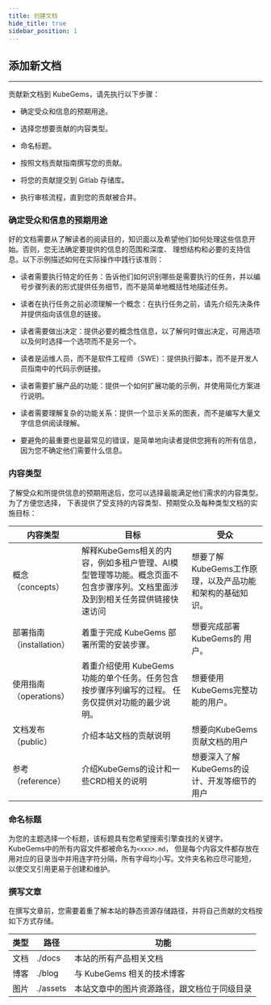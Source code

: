 ```yaml
---
title: 创建文档
hide_title: true
sidebar_position: 1
---
```


## 添加新文档

--- 

贡献新文档到 KubeGems，请先执行以下步骤：

- 确定受众和信息的预期用途。

- 选择您想要贡献的内容类型。

- 命名标题。

- 按照文档贡献指南撰写您的贡献。

- 将您的贡献提交到 Gitlab 存储库。

- 执行审核流程，直到您的贡献被合并。


### 确定受众和信息的预期用途

好的文档需要从了解读者的阅读目的，知识面以及希望他们如何处理这些信息开始。否则，您无法确定要提供的信息的范围和深度、 理想结构和必要的支持信息。以下示例描述如何在实际操作中践行该准则：

- 读者需要执行特定的任务：告诉他们如何识别哪些是需要执行的任务，并以编号步骤列表的形式提供任务细节，而不是简单地概括性地描述任务。

- 读者在执行任务之前必须理解一个概念：在执行任务之前，请先介绍先决条件并提供指向该信息的链接。

- 读者需要做出决定：提供必要的概念性信息，以了解何时做出决定，可用选项以及何时选择一个选项而不是另一个。

- 读者是运维人员，而不是软件工程师（SWE）：提供执行脚本，而不是开发人员指南中的代码示例链接。

- 读者需要扩展产品的功能：提供一个如何扩展功能的示例，并使用简化方案进行说明。

- 读者需要理解复杂的功能关系：提供一个显示关系的图表，而不是编写大量文字信息供阅读理解。

- 要避免的最重要也是最常见的错误，是简单地向读者提供您拥有的所有信息，因为您不确定他们需要什么信息。

### 内容类型

了解受众和所提供信息的预期用途后，您可以选择最能满足他们需求的内容类型。为了方便您选择， 下表提供了受支持的内容类型、预期受众及每种类型文档的实施目标：

| 内容类型             | 目标                                                         | 受众                                                     |
| -------------------- | ------------------------------------------------------------ | -------------------------------------------------------- |
| 概念（concepts）     | 解释KubeGems相关的内容，例如多租户管理、AI模型管理等功能。概念页面不包含步骤序列。文档里面涉及到到相关任务提供链接快速访问 | 想要了解KubeGems工作原理，以及产品功能和架构的基础知识。 |
| 部署指南（installation） | 着重于完成 KubeGems 部署所需的安装步骤。                     | 想要完成部署KubeGems的 用户。                            |
| 使用指南（operations）   | 着重介绍使用 KubeGems 功能的单个任务。任务包含按步骤序列编写的过程。 任务仅提供对功能的最少说明。 | 想要使用KubeGems完整功能的用户。                         |
| 文档发布（public）       | 介绍本站文档的贡献说明                                       | 想要向KubeGems贡献文档的用户                             |
| 参考（reference）    | 介绍KubeGems的设计和一些CRD相关的说明                        | 想要深入了解KubeGems的设计、开发等细节的用户             |

### 命名标题

为您的主题选择一个标题，该标题具有您希望搜索引擎查找的关键字。KubeGems中的所有内容文件都被命名为`<xxx>.md`， 但是每个内容文件都存放在用对应的目录当中并用连字符分隔，所有字母均小写。文件夹名称应尽可能短， 以使交叉引用更易于创建和维护。

### 撰写文章

在撰写文章前，您需要着重了解本站的静态资源存储路径，并将自己贡献的文档按如下方式存储。

| 类型 |路径  |  功能                                                       | 
| ---- | -------------------- | ------------------------------------------------------------ | 
| 文档 | ./docs     | 本站的所有产品相关文档 |  
| 博客 | ./blog     | 与 KubeGems 相关的技术博客 |  
| 图片 | ./assets   | 本站文章中的图片资源路径，跟文档位于同级目录 |  
